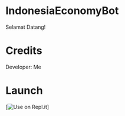 # IndonesiaEconomyBot
Selamat Datang! 
# Credits
Developer: Me
# Launch
[![Use on Repl.it](https://repl.it/github.com/Iloilagi/IndonesiaEconomyBot)]
